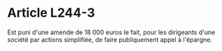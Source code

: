 # Article L244-3

Est puni d'une amende de 18 000 euros le fait, pour les dirigeants d'une société par actions simplifiée, de faire publiquement appel à l'épargne.
